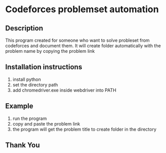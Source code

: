 # Codeforces problemset automation

## Description
This program created for someone who want to solve probleset from codeforces and document them.
It will create folder automatically with the problem name by copying the problem link

## Installation instructions
1. install python
2. set the directory path
3. add chromedriver.exe inside webdriver into PATH

## Example
1. run the program
2. copy and paste the problem link
3. the program will get the problem title to create folder in the directory

## Thank You